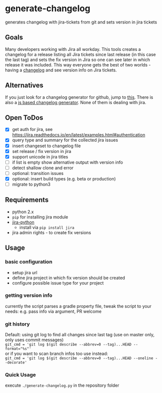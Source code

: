 # generate-changelog
generates changelog with jira-tickets from git and sets version in jira tickets

## Goals
Many developers working with Jira all workday. This tools creates a changelog for a release listing all Jira tickets since last release (in this case the last tag) and sets the fix version in Jira so one can see later in which release it was included. This way everyone gets the best of two worlds - having a [changelog][1] and see version info on Jira tickets.

## Alternatives
If you just look for a changelog generator for github, jump to [this](https://github.com/github-changelog-generator/github-changelog-generator).
There is also a [js based changelog generator](https://github.com/lob/generate-changelog).
None of them is dealing with jira.

## Open ToDos
- [x] get auth for jira, see https://jira.readthedocs.io/en/latest/examples.html#authentication
- [x] query type and summary for the collected jira issues
- [x] insert changeset to changelog file
- [x] set release / fix version in jira
- [x] support unicode in jira titles
- [ ] if list is empty show alternative output with version info
- [ ] detect shallow clone and error
- [ ] optional: transition issues
- [x] optional: insert build types (e.g. beta or production)
- [ ] migrate to python3

## Requirements
- python 2.x
- `pip` for installing jira module
- [jira-python](https://github.com/pycontribs/jira)
    - install via `pip install jira`
- jira admin rights - to create fix versions


## Usage

### basic configuration
- setup jira url
- define jira project in which fix version should be created
- configure possible issue type for your project

### getting version info
currently the script parses a gradle property file, tweak the script to your needs: e.g. pass info via argument, PR
welcome

### git history
Default: using git log to find all changes since last tag (use on master only, only uses commit messages)  
`git_cmd = 'git log $(git describe --abbrev=0 --tag)...HEAD --format="%s"'`  
or if you want to scan branch infos too use instead:  
`git_cmd = 'git log $(git describe --abbrev=0 --tag)...HEAD --oneline --decorate'`

### Quick Usage
execute `./generate-changelog.py` in the repository folder



[1]: https://keepachangelog.com/en/1.0.0/
